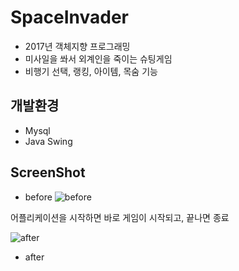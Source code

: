 # SpaceInvader

* 2017년 객체지향 프로그래밍
* 미사일을 쏴서 외계인을 죽이는 슈팅게임
* 비행기 선택, 랭킹, 아이템, 목숨 기능


## 개발환경
* Mysql
* Java Swing

## ScreenShot

* before
![before](https://user-images.githubusercontent.com/26926312/43363329-7732fbae-933d-11e8-9b96-5f9954022994.png)

어플리케이션을 시작하면 바로 게임이 시작되고, 끝나면 종료 

![after](https://user-images.githubusercontent.com/26926312/43363332-8b4c190e-933d-11e8-9445-8a9785b79e82.png)
* after






